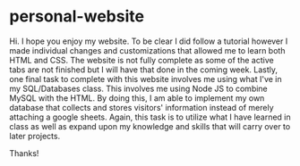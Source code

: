 # personal-website

Hi. I hope you enjoy my website. To be clear I did follow a tutorial however I made individual changes and customizations that allowed me to learn both HTML and CSS. 
The website is not fully complete as some of the active tabs are not finished but I will have that done in the coming week.
Lastly, one final task to complete with this website involves me using what I've in my SQL/Databases class. This involves me using Node JS to combine MySQL with the HTML. By doing this, I am able to implement my own database that collects and stores visitors' information instead of merely attaching a google sheets. Again, this task is to utilize what I have learned in class as well as expand upon my knowledge and skills that will carry over to later projects.

Thanks!
